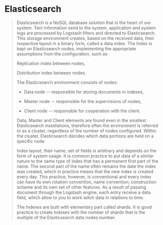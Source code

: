 Elasticsearch
=============

> Elasticsearch is a NoSQL database solution that is the heart of our
> system. Text information send to the system, application and system
> logs are processed by Logstash filters and directed to Elasticsearch.
> This storage environment creates, based on the received data, their
> respective layout in a binary form, called a data index. The Index is
> kept on Elasticsearch nodes, implementing the appropriate assumptions
> from the configuration, such as:
>
> Replication index between nodes,
>
> Distribution index between nodes.
>
> The Elasticsearch environment consists of nodes:
>
> -   Data node -- responsible for storing documents in indexes,
>
> -   Master node -- responsible for the supervisions of nodes,
>
> -   Client node -- responsible for cooperation with the client.
>
> Data, Master and Client elements are found even in the smallest
> Elasticsearch installations, therefore often the environment is
> referred to as a cluster, regardless of the number of nodes
> configured. Within the cluster, Elasticsearch decides which data
> portions are held on a specific node.
>
> Index layout, their name, set of fields is arbitrary and depends on
> the form of system usage. It is common practice to put data of a
> similar nature to the same type of index that has a permanent first
> part of the name. The second part of the name often remains the date
> the index was created, which in practice means that the new index is
> created every day. This practice, however, is conventional and every
> index can have its own rotation convention, name convention,
> construction scheme and its own set of other features. As a result of
> passing document through the Logstash engine, each entry receive a
> data field, which allow to you to work witch data in relations to
> time.
>
> The Indexes are built with elementary part called shards. It is good
> practice to create Indexes with the number of shards that is the
> multiple of the Elasticsearch data nodes number.
